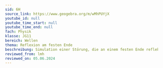 ```yaml
---
sid: 6H
source_link: https://www.geogebra.org/m/wMhPUYjX
youtube_id: null
youtube_time_start: null
youtube_time_end: null
fach: Physik
klasse: JG11
bereich: Wellen
thema: Reflexion am festen Ende
beschreibung: Simulation einer Störung, die an einem festen Ende reflektiert wird.
reviewed_from: lmh
reviewed_on: 05.06.2024
---
```

